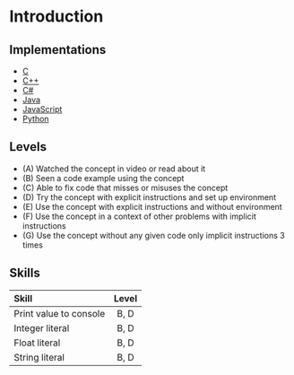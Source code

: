 # Introduction

## Implementations
 - [C](c.md)
 - [C++](cpp.md)
 - [C#](cs.md)
 - [Java](java.md)
 - [JavaScript](js.md)
 - [Python](python.md)

## Levels
 - (A) Watched the concept in video or read about it
 - (B) Seen a code example using the concept
 - (C) Able to fix code that misses or misuses the concept
 - (D) Try the concept with explicit instructions and set up environment
 - (E) Use the concept with explicit instructions and without environment
 - (F) Use the concept in a context of other problems with implicit instructions
 - (G) Use the concept without any given code only implicit instructions 3 times

## Skills

| Skill                  | Level |
|:-----------------------|:-----:|
| Print value to console | B, D  |
| Integer literal        | B, D  |
| Float literal          | B, D  |
| String literal         | B, D  |
